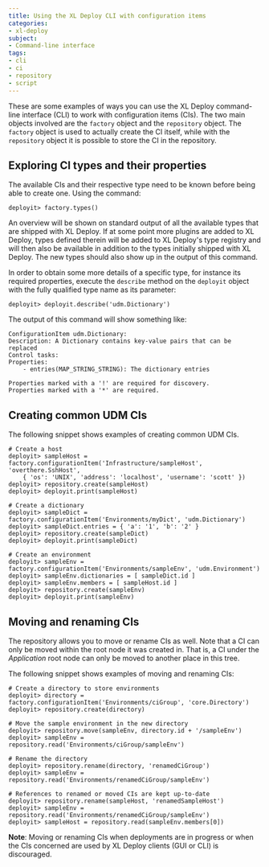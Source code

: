 ```yaml
---
title: Using the XL Deploy CLI with configuration items
categories:
- xl-deploy
subject:
- Command-line interface
tags:
- cli
- ci
- repository
- script
---
```


These are some examples of ways you can use the XL Deploy command-line interface (CLI) to work with configuration items (CIs). The two main objects involved are the `factory` object and the `repository` object. The `factory` object is used to actually create the CI itself, while with the `repository` object it is possible to store the CI in the repository.

## Exploring CI types and their properties

The available CIs and their respective type need to be known before being able to create one. Using the command:

    deployit> factory.types()

An overview will be shown on standard output of all the available types that are shipped with XL Deploy. If at some point more plugins are added to XL Deploy, types defined therein will be added to XL Deploy's type registry and will then also be available in addition to the types initially shipped with XL Deploy. The new types should also show up in the output of this command.

In order to obtain some more details of a specific type, for instance its required properties, execute the `describe` method on the `deployit` object with the fully qualified type name as its parameter:

    deployit> deployit.describe('udm.Dictionary')

The output of this command will show something like:

    ConfigurationItem udm.Dictionary:
    Description: A Dictionary contains key-value pairs that can be replaced
    Control tasks:
    Properties:
    	- entries(MAP_STRING_STRING): The dictionary entries
    
    Properties marked with a '!' are required for discovery.
    Properties marked with a '*' are required.

## Creating common UDM CIs

The following snippet shows examples of creating common UDM CIs.

	# Create a host
	deployit> sampleHost = factory.configurationItem('Infrastructure/sampleHost', 'overthere.SshHost',
		{ 'os': 'UNIX', 'address': 'localhost', 'username': 'scott' })
	deployit> repository.create(sampleHost)
	deployit> deployit.print(sampleHost)

	# Create a dictionary
	deployit> sampleDict = factory.configurationItem('Environments/myDict', 'udm.Dictionary')
	deployit> sampleDict.entries = { 'a': '1', 'b': '2' }
	deployit> repository.create(sampleDict)
	deployit> deployit.print(sampleDict)

	# Create an environment
	deployit> sampleEnv = factory.configurationItem('Environments/sampleEnv', 'udm.Environment')
	deployit> sampleEnv.dictionaries = [ sampleDict.id ]
	deployit> sampleEnv.members = [ sampleHost.id ]
	deployit> repository.create(sampleEnv)
	deployit> deployit.print(sampleEnv)

## Moving and renaming CIs

The repository allows you to move or rename CIs as well. Note that a CI can only be moved within the root node it was created in. That is, a CI under the _Application_ root node can only be moved to another place in this tree.

The following snippet shows examples of moving and renaming CIs:

	# Create a directory to store environments
	deployit> directory = factory.configurationItem('Environments/ciGroup', 'core.Directory')
	deployit> repository.create(directory)

	# Move the sample environment in the new directory
	deployit> repository.move(sampleEnv, directory.id + '/sampleEnv')
	deployit> sampleEnv = repository.read('Environments/ciGroup/sampleEnv')

	# Rename the directory
	deployit> repository.rename(directory, 'renamedCiGroup')
	deployit> sampleEnv = repository.read('Environments/renamedCiGroup/sampleEnv')

	# References to renamed or moved CIs are kept up-to-date
	deployit> repository.rename(sampleHost, 'renamedSampleHost')
	deployit> sampleEnv = repository.read('Environments/renamedCiGroup/sampleEnv')
	deployit> sampleHost = repository.read(sampleEnv.members[0])

**Note**: Moving or renaming CIs when deployments are in progress or when the CIs concerned are used by XL Deploy clients (GUI or CLI) is discouraged.
